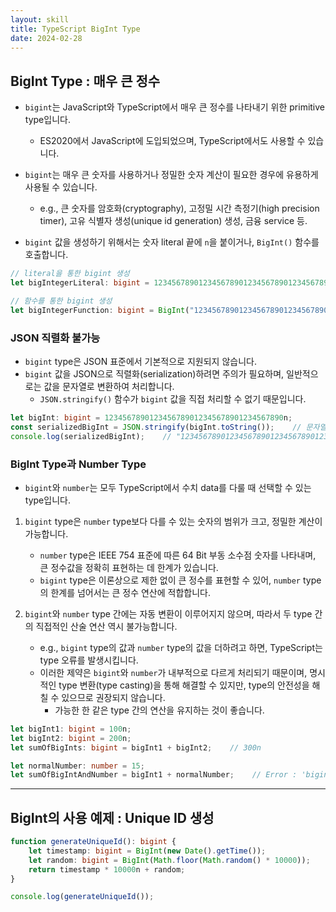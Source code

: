 ```yaml
---
layout: skill
title: TypeScript BigInt Type
date: 2024-02-28
---
```





## BigInt Type : 매우 큰 정수

- `bigint`는 JavaScript와 TypeScript에서 매우 큰 정수를 나타내기 위한 primitive type입니다.
    - ES2020에서 JavaScript에 도입되었으며, TypeScript에서도 사용할 수 있습니다.

- `bigint`는 매우 큰 숫자를 사용하거나 정밀한 숫자 계산이 필요한 경우에 유용하게 사용될 수 있습니다.
    - e.g., 큰 숫자를 암호화(cryptography), 고정밀 시간 측정기(high precision timer), 고유 식별자 생성(unique id generation) 생성, 금융 service 등.

- `bigint` 값을 생성하기 위해서는 숫자 literal 끝에 `n`을 붙이거나, `BigInt()` 함수를 호출합니다.

```typescript
// literal을 통한 bigint 생성
let bigIntegerLiteral: bigint = 1234567890123456789012345678901234567890n;

// 함수를 통한 bigint 생성
let bigIntegerFunction: bigint = BigInt("1234567890123456789012345678901234567890");
```


### JSON 직렬화 불가능

- `bigint` type은 JSON 표준에서 기본적으로 지원되지 않습니다.
- `bigint` 값을 JSON으로 직렬화(serialization)하려면 주의가 필요하며, 일반적으로는 값을 문자열로 변환하여 처리합니다.
    - `JSON.stringify()` 함수가 `bigint` 값을 직접 처리할 수 없기 때문입니다.

```typescript
let bigInt: bigint = 1234567890123456789012345678901234567890n;
const serializedBigInt = JSON.stringify(bigInt.toString());    // 문자열로 변환하여 JSON 직렬화
console.log(serializedBigInt);    // "1234567890123456789012345678901234567890"
```


### BigInt Type과 Number Type

- `bigint`와 `number`는 모두 TypeScript에서 수치 data를 다룰 때 선택할 수 있는 type입니다.

1. `bigint` type은 `number` type보다 다를 수 있는 숫자의 범위가 크고, 정밀한 계산이 가능합니다.
    - `number` type은 IEEE 754 표준에 따른 64 Bit 부동 소수점 숫자를 나타내며, 큰 정수값을 정확히 표현하는 데 한계가 있습니다.
    - `bigint` type은 이론상으로 제한 없이 큰 정수를 표현할 수 있어, `number` type의 한계를 넘어서는 큰 정수 연산에 적합합니다.

2. `bigint`와 `number` type 간에는 자동 변환이 이루어지지 않으며, 따라서 두 type 간의 직접적인 산술 연산 역시 불가능합니다.
    - e.g., `bigint` type의 값과 `number` type의 값을 더하려고 하면, TypeScript는 type 오류를 발생시킵니다.
    - 이러한 제약은 `bigint`와 `number`가 내부적으로 다르게 처리되기 때문이며, 명시적인 type 변환(type casting)을 통해 해결할 수 있지만, type의 안전성을 해칠 수 있으므로 권장되지 않습니다.
        - 가능한 한 같은 type 간의 연산을 유지하는 것이 좋습니다.

```typescript
let bigInt1: bigint = 100n;
let bigInt2: bigint = 200n;
let sumOfBigInts: bigint = bigInt1 + bigInt2;    // 300n

let normalNumber: number = 15;
let sumOfBigIntAndNumber = bigInt1 + normalNumber;    // Error : 'bigint'와 'number'를 더할 수 없음
```




---




## BigInt의 사용 예제 : Unique ID 생성

```typescript
function generateUniqueId(): bigint {
    let timestamp: bigint = BigInt(new Date().getTime());
    let random: bigint = BigInt(Math.floor(Math.random() * 10000));
    return timestamp * 10000n + random;
}

console.log(generateUniqueId());
```

